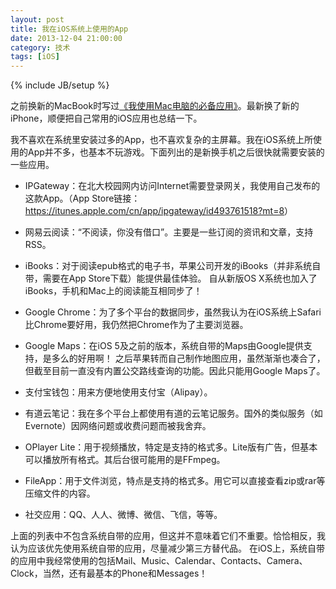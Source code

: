 ```yaml
---
layout: post
title: 我在iOS系统上使用的App
date: 2013-12-04 21:00:00
category: 技术
tags: [iOS]
---
```


{% include JB/setup %}

之前换新的MacBook时写过[《我使用Mac电脑的必备应用》](http://blog.shengbin.me/posts/my-mac-apps/)。最新换了新的iPhone，顺便把自己常用的iOS应用也总结一下。

<!--more-->
我不喜欢在系统里安装过多的App，也不喜欢复杂的主屏幕。我在iOS系统上所使用的App并不多，也基本不玩游戏。下面列出的是新换手机之后很快就需要安装的一些应用。

* IPGateway：在北大校园网内访问Internet需要登录网关，我使用自己发布的这款App。（App Store链接：<https://itunes.apple.com/cn/app/ipgateway/id493761518?mt=8>）

* 网易云阅读：“不阅读，你没有借口”。主要是一些订阅的资讯和文章，支持RSS。 

* iBooks：对于阅读epub格式的电子书，苹果公司开发的iBooks（并非系统自带，需要在App Store下载）能提供最佳体验。
自从新版OS X系统也加入了iBooks，手机和Mac上的阅读能互相同步了！

* Google Chrome：为了多个平台的数据同步，虽然我认为在iOS系统上Safari比Chrome要好用，我仍然把Chrome作为了主要浏览器。

* Google Maps：在iOS 5及之前的版本，系统自带的Maps由Google提供支持，是多么的好用啊！
之后苹果转而自己制作地图应用，虽然渐渐也凑合了，但截至目前一直没有内置公交路线查询的功能。因此只能用Google Maps了。

* 支付宝钱包：用来方便地使用支付宝（Alipay）。

* 有道云笔记：我在多个平台上都使用有道的云笔记服务。国外的类似服务（如Evernote）因网络问题或收费问题而被我舍弃。

* OPlayer Lite：用于视频播放，特定是支持的格式多。Lite版有广告，但基本可以播放所有格式。其后台很可能用的是FFmpeg。

* FileApp：用于文件浏览，特点是支持的格式多。用它可以直接查看zip或rar等压缩文件的内容。

* 社交应用：QQ、人人、微博、微信、飞信，等等。

上面的列表中不包含系统自带的应用，但这并不意味着它们不重要。恰恰相反，我认为应该优先使用系统自带的应用，尽量减少第三方替代品。
在iOS上，系统自带的应用中我经常使用的包括Mail、Music、Calendar、Contacts、Camera、Clock，当然，还有最基本的Phone和Messages！